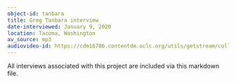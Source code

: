 ```yaml
---
object-id: tanbara
title: Greg Tanbara interview
date-interviewed: January 9, 2020
location: Tacoma, Washington
av_source: mp3
audiovideo-id: https://cdm16786.contentdm.oclc.org/utils/getstream/collection/p16786coll18/id/74
---
```

All interviews associated with this project are included via this markdown file. 
